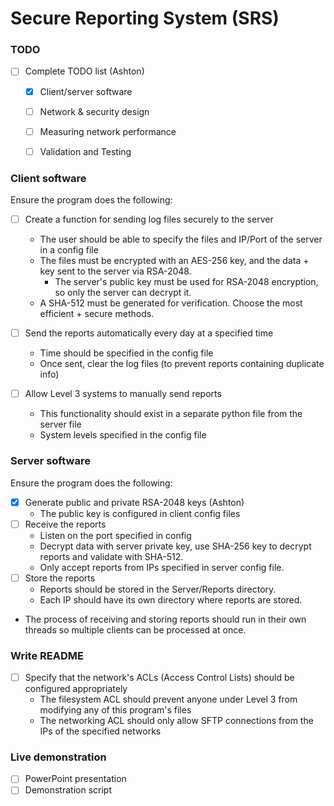 # Secure Reporting System (SRS)

### TODO
- [ ] Complete TODO list (Ashton)
  - [x] Client/server software
  - [ ] Network & security design
  - [ ] Measuring network performance
  - [ ] Validation and Testing


### Client software
Ensure the program does the following:
- [ ] Create a function for sending log files securely to the server
  - The user should be able to specify the files and IP/Port of the server in a config file
  - The files must be encrypted with an AES-256 key, and the data + key sent to the server via RSA-2048.
    - The server's public key must be used for RSA-2048 encryption, so only the server can decrypt it.
  - A SHA-512 must be generated for verification. Choose the most efficient + secure methods.

- [ ] Send the reports automatically every day at a specified time
  - Time should be specified in the config file
  - Once sent, clear the log files (to prevent reports containing duplicate info)

- [ ] Allow Level 3 systems to manually send reports
  - This functionality should exist in a separate python file from the server file
  - System levels specified in the config file


### Server software
Ensure the program does the following:
- [x] Generate public and private RSA-2048 keys (Ashton)
  - The public key is configured in client config files
- [ ] Receive the reports
  - Listen on the port specified in config
  - Decrypt data with server private key, use SHA-256 key to decrypt reports and validate with SHA-512.
  - Only accept reports from IPs specified in server config file.
- [ ] Store the reports
  - Reports should be stored in the Server/Reports directory.
  - Each IP should have its own directory where reports are stored.
- The process of receiving and storing reports should run in their own threads so multiple
clients can be processed at once.


### Write README
- [ ] Specify that the network's ACLs (Access Control Lists) should be configured appropriately
  - The filesystem ACL should prevent anyone under Level 3 from modifying any of this program's files
  - The networking ACL should only allow SFTP connections from the IPs of the specified networks


### Live demonstration
- [ ] PowerPoint presentation
- [ ] Demonstration script